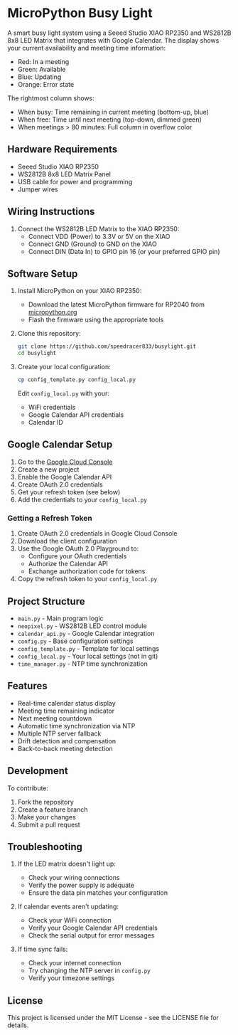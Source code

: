 # MicroPython Busy Light

A smart busy light system using a Seeed Studio XIAO RP2350 and WS2812B 8x8 LED Matrix that integrates with Google Calendar. The display shows your current availability and meeting time information:

- Red: In a meeting
- Green: Available
- Blue: Updating
- Orange: Error state

The rightmost column shows:
- When busy: Time remaining in current meeting (bottom-up, blue)
- When free: Time until next meeting (top-down, dimmed green)
- When meetings > 80 minutes: Full column in overflow color

## Hardware Requirements

- Seeed Studio XIAO RP2350
- WS2812B 8x8 LED Matrix Panel
- USB cable for power and programming
- Jumper wires

## Wiring Instructions

1. Connect the WS2812B LED Matrix to the XIAO RP2350:
   - Connect VDD (Power) to 3.3V or 5V on the XIAO
   - Connect GND (Ground) to GND on the XIAO
   - Connect DIN (Data In) to GPIO pin 16 (or your preferred GPIO pin)

## Software Setup

1. Install MicroPython on your XIAO RP2350:
   - Download the latest MicroPython firmware for RP2040 from [micropython.org](https://micropython.org)
   - Flash the firmware using the appropriate tools

2. Clone this repository:
   ```bash
   git clone https://github.com/speedracer833/busylight.git
   cd busylight
   ```

3. Create your local configuration:
   ```bash
   cp config_template.py config_local.py
   ```
   Edit `config_local.py` with your:
   - WiFi credentials
   - Google Calendar API credentials
   - Calendar ID

## Google Calendar Setup

1. Go to the [Google Cloud Console](https://console.cloud.google.com)
2. Create a new project
3. Enable the Google Calendar API
4. Create OAuth 2.0 credentials
5. Get your refresh token (see below)
6. Add the credentials to your `config_local.py`

### Getting a Refresh Token

1. Create OAuth 2.0 credentials in Google Cloud Console
2. Download the client configuration
3. Use the Google OAuth 2.0 Playground to:
   - Configure your OAuth credentials
   - Authorize the Calendar API
   - Exchange authorization code for tokens
4. Copy the refresh token to your `config_local.py`

## Project Structure

- `main.py` - Main program logic
- `neopixel.py` - WS2812B LED control module
- `calendar_api.py` - Google Calendar integration
- `config.py` - Base configuration settings
- `config_template.py` - Template for local settings
- `config_local.py` - Your local settings (not in git)
- `time_manager.py` - NTP time synchronization

## Features

- Real-time calendar status display
- Meeting time remaining indicator
- Next meeting countdown
- Automatic time synchronization via NTP
- Multiple NTP server fallback
- Drift detection and compensation
- Back-to-back meeting detection

## Development

To contribute:
1. Fork the repository
2. Create a feature branch
3. Make your changes
4. Submit a pull request

## Troubleshooting

1. If the LED matrix doesn't light up:
   - Check your wiring connections
   - Verify the power supply is adequate
   - Ensure the data pin matches your configuration

2. If calendar events aren't updating:
   - Check your WiFi connection
   - Verify your Google Calendar API credentials
   - Check the serial output for error messages

3. If time sync fails:
   - Check your internet connection
   - Try changing the NTP server in `config.py`
   - Verify your timezone settings

## License

This project is licensed under the MIT License - see the LICENSE file for details. 